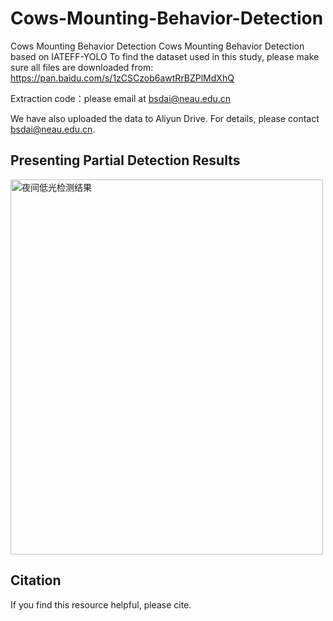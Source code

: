 # Cows-Mounting-Behavior-Detection
Cows Mounting Behavior Detection
Cows Mounting Behavior Detection based on IATEFF-YOLO
To find the dataset used in this study, please make sure all files are downloaded from: https://pan.baidu.com/s/1zCSCzob6awtRrBZPlMdXhQ

Extraction code：please email at bsdai@neau.edu.cn

We have also uploaded the data to Aliyun Drive. For details, please contact bsdai@neau.edu.cn.

## Presenting Partial Detection Results
<img src="[https://example.com/image.jpg](https://github.com/IPCLab-NEAU/Cows-Mounting-Behavior-Detection/blob/main/091.jpg)" alt="夜间低光检测结果" width="500" height="600">


## Citation
If you find this resource helpful, please cite.
